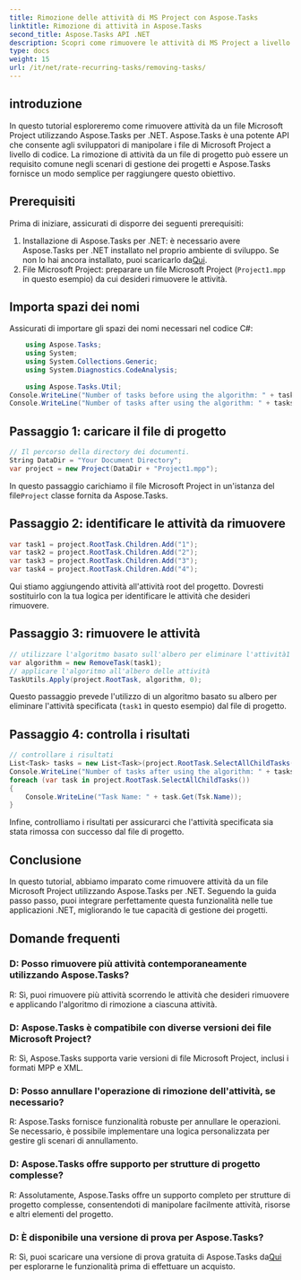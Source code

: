 ```yaml
---
title: Rimozione delle attività di MS Project con Aspose.Tasks
linktitle: Rimozione di attività in Aspose.Tasks
second_title: Aspose.Tasks API .NET
description: Scopri come rimuovere le attività di MS Project a livello di codice utilizzando Aspose.Tasks per .NET. Guida passo passo con esempi di codice inclusi.
type: docs
weight: 15
url: /it/net/rate-recurring-tasks/removing-tasks/
---
```

## introduzione
In questo tutorial esploreremo come rimuovere attività da un file Microsoft Project utilizzando Aspose.Tasks per .NET. Aspose.Tasks è una potente API che consente agli sviluppatori di manipolare i file di Microsoft Project a livello di codice. La rimozione di attività da un file di progetto può essere un requisito comune negli scenari di gestione dei progetti e Aspose.Tasks fornisce un modo semplice per raggiungere questo obiettivo.
## Prerequisiti
Prima di iniziare, assicurati di disporre dei seguenti prerequisiti:
1. Installazione di Aspose.Tasks per .NET: è necessario avere Aspose.Tasks per .NET installato nel proprio ambiente di sviluppo. Se non lo hai ancora installato, puoi scaricarlo da[Qui](https://releases.aspose.com/tasks/net/).
2. File Microsoft Project: preparare un file Microsoft Project (`Project1.mpp` in questo esempio) da cui desideri rimuovere le attività.

## Importa spazi dei nomi
Assicurati di importare gli spazi dei nomi necessari nel codice C#:
```csharp
    using Aspose.Tasks;
    using System;
    using System.Collections.Generic;
    using System.Diagnostics.CodeAnalysis;
    
    using Aspose.Tasks.Util;
Console.WriteLine("Number of tasks before using the algorithm: " + tasks.Count);
Console.WriteLine("Number of tasks after using the algorithm: " + tasks.Count);
```

## Passaggio 1: caricare il file di progetto
```csharp
// Il percorso della directory dei documenti.
String DataDir = "Your Document Directory";
var project = new Project(DataDir + "Project1.mpp");
```
 In questo passaggio carichiamo il file Microsoft Project in un'istanza del file`Project` classe fornita da Aspose.Tasks.
## Passaggio 2: identificare le attività da rimuovere
```csharp
var task1 = project.RootTask.Children.Add("1");
var task2 = project.RootTask.Children.Add("2");
var task3 = project.RootTask.Children.Add("3");
var task4 = project.RootTask.Children.Add("4");
```
Qui stiamo aggiungendo attività all'attività root del progetto. Dovresti sostituirlo con la tua logica per identificare le attività che desideri rimuovere.
## Passaggio 3: rimuovere le attività
```csharp
// utilizzare l'algoritmo basato sull'albero per eliminare l'attività1 dall'albero
var algorithm = new RemoveTask(task1);
// applicare l'algoritmo all'albero delle attività
TaskUtils.Apply(project.RootTask, algorithm, 0);
```
Questo passaggio prevede l'utilizzo di un algoritmo basato su albero per eliminare l'attività specificata (`task1` in questo esempio) dal file di progetto.
## Passaggio 4: controlla i risultati
```csharp
// controllare i risultati
List<Task> tasks = new List<Task>(project.RootTask.SelectAllChildTasks());
Console.WriteLine("Number of tasks after using the algorithm: " + tasks.Count);
foreach (var task in project.RootTask.SelectAllChildTasks())
{
    Console.WriteLine("Task Name: " + task.Get(Tsk.Name));
}
```
Infine, controlliamo i risultati per assicurarci che l'attività specificata sia stata rimossa con successo dal file di progetto.

## Conclusione
In questo tutorial, abbiamo imparato come rimuovere attività da un file Microsoft Project utilizzando Aspose.Tasks per .NET. Seguendo la guida passo passo, puoi integrare perfettamente questa funzionalità nelle tue applicazioni .NET, migliorando le tue capacità di gestione dei progetti.
## Domande frequenti
### D: Posso rimuovere più attività contemporaneamente utilizzando Aspose.Tasks?
R: Sì, puoi rimuovere più attività scorrendo le attività che desideri rimuovere e applicando l'algoritmo di rimozione a ciascuna attività.
### D: Aspose.Tasks è compatibile con diverse versioni dei file Microsoft Project?
R: Sì, Aspose.Tasks supporta varie versioni di file Microsoft Project, inclusi i formati MPP e XML.
### D: Posso annullare l'operazione di rimozione dell'attività, se necessario?
R: Aspose.Tasks fornisce funzionalità robuste per annullare le operazioni. Se necessario, è possibile implementare una logica personalizzata per gestire gli scenari di annullamento.
### D: Aspose.Tasks offre supporto per strutture di progetto complesse?
R: Assolutamente, Aspose.Tasks offre un supporto completo per strutture di progetto complesse, consentendoti di manipolare facilmente attività, risorse e altri elementi del progetto.
### D: È disponibile una versione di prova per Aspose.Tasks?
 R: Sì, puoi scaricare una versione di prova gratuita di Aspose.Tasks da[Qui](https://releases.aspose.com/tasks/net/) per esplorarne le funzionalità prima di effettuare un acquisto.